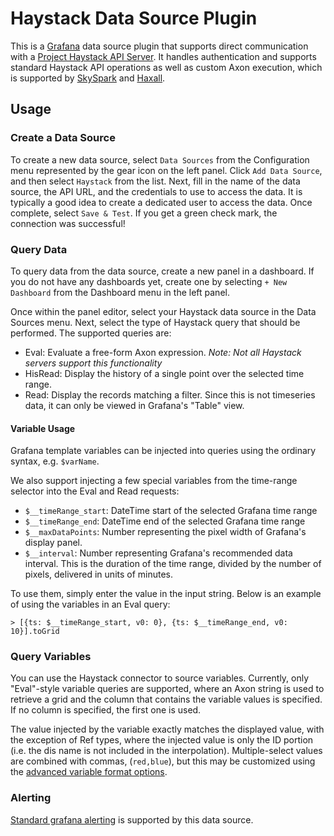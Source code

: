 <!-- This README file is going to be the one displayed on the Grafana.com website for your plugin -->

# Haystack Data Source Plugin

This is a [Grafana](https://grafana.com/grafana/) data source plugin that supports direct communication with a
[Project Haystack API Server](https://project-haystack.org/doc/docHaystack/HttpApi). It handles authentication
and supports standard Haystack API operations as well as custom Axon execution, which is supported by
[SkySpark](https://skyfoundry.com/product) and [Haxall](https://haxall.io/).

## Usage

### Create a Data Source

To create a new data source, select `Data Sources` from the Configuration menu represented by the gear icon on the left
panel. Click `Add Data Source`, and then select `Haystack` from the list. Next, fill in the name of the data source,
the API URL, and the credentials to use to access the data. It is typically a good idea to create a dedicated user
to access the data. Once complete, select `Save & Test`. If you get a green check mark, the connection was successful!

### Query Data

To query data from the data source, create a new panel in a dashboard. If you do not have any dashboards yet, create
one by selecting `+ New Dashboard` from the Dashboard menu in the left panel.

Once within the panel editor, select your Haystack data source in the Data Sources menu. Next, select the type of
Haystack query that should be performed. The supported queries are:

- Eval: Evaluate a free-form Axon expression. _Note: Not all Haystack servers support this functionality_
- HisRead: Display the history of a single point over the selected time range.
- Read: Display the records matching a filter. Since this is not timeseries data, it can only be viewed in Grafana's
  "Table" view.

#### Variable Usage

Grafana template variables can be injected into queries using the ordinary syntax, e.g. `$varName`.

We also support injecting a few special variables from the time-range selector into the Eval and Read requests:

- `$__timeRange_start`: DateTime start of the selected Grafana time range
- `$__timeRange_end`: DateTime end of the selected Grafana time range
- `$__maxDataPoints`: Number representing the pixel width of Grafana's display panel.
- `$__interval`: Number representing Grafana's recommended data interval. This is the duration of the time range,
  divided by the number of pixels, delivered in units of minutes.

To use them, simply enter the value in the input string. Below is an example of using the variables in an Eval query:

```
> [{ts: $__timeRange_start, v0: 0}, {ts: $__timeRange_end, v0: 10}].toGrid
```

### Query Variables

You can use the Haystack connector to source variables. Currently, only "Eval"-style variable queries are supported,
where an Axon string is used to retrieve a grid and the column that contains the variable values is specified. If no
column is specified, the first one is used.

The value injected by the variable exactly matches the displayed value, with the exception of Ref types, where the
injected value is only the ID portion (i.e. the dis name is not included in the interpolation). Multiple-select values
are combined with commas, (`red,blue`), but this may be customized using the
[advanced variable format options](https://grafana.com/docs/grafana/latest/dashboards/variables/variable-syntax/#advanced-variable-format-options).

### Alerting

[Standard grafana alerting](https://grafana.com/docs/grafana/latest/alerting/) is supported by this data source.
